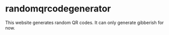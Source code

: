 # randomqrcodegenerator
This website generates random QR codes. It can only generate gibberish for now.
